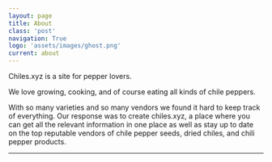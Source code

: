 ```yaml
---
layout: page
title: About
class: 'post'
navigation: True
logo: 'assets/images/ghost.png'
current: about
---
```


Chiles.xyz is a site for pepper lovers.

We love growing, cooking, and of course eating all kinds of chile peppers.

With so many varieties and so many vendors we found it hard to keep track of everything.  Our response was to create chiles.xyz, a place where you can get all the relevant information in one place as well as stay up to date on the top reputable vendors of chile pepper seeds, dried chiles, and chili pepper products.

___

<script type="text/javascript">
amzn_assoc_placement = "adunit0";
amzn_assoc_tracking_id = "loucalnet-20";
amzn_assoc_ad_mode = "manual";
amzn_assoc_ad_type = "smart";
amzn_assoc_marketplace = "amazon";
amzn_assoc_region = "US";
amzn_assoc_linkid = "9db0b5d7af20f12a42f5a6173b9ffdb4";
amzn_assoc_asins = "B00YFC8XEY,B00A32Y3WQ,B00PKNLDLC,B00GB9R86S,B00L3N8YGK,B00IFKUNMW,B00M4J85X4";
amzn_assoc_title = "Our Top Amazon Picks for Dried Peppers";
</script>
<script src="//z-na.amazon-adsystem.com/widgets/onejs?MarketPlace=US"></script>